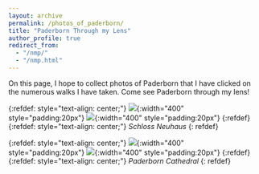 ```yaml
---
layout: archive
permalink: /photos_of_paderborn/
title: "Paderborn Through my Lens"
author_profile: true
redirect_from: 
  - "/nmp/"
  - "/nmp.html"
---
```


On this page, I hope to collect photos of Paderborn that I have clicked on the numerous walks I have taken. Come see Paderborn through my lens!


{:refdef: style="text-align: center;"}
![](/images/Paderbornextra3.jpg){:width="400" style="padding:20px"}
![](/images/Paderbornextra4.jpg){:width="400" style="padding:20px"}
{:refdef}
{:refdef: style="text-align: center;"}
*Schloss Neuhaus*
{: refdef}

{:refdef: style="text-align: center;"}
![](/images/Paderbornextra1.jpg){:width="400" style="padding:20px"}
![](/images/Paderbornextra2.jpg){:width="400" style="padding:20px"}
{:refdef}
{:refdef: style="text-align: center;"}
*Paderborn Cathedral*
{: refdef}
